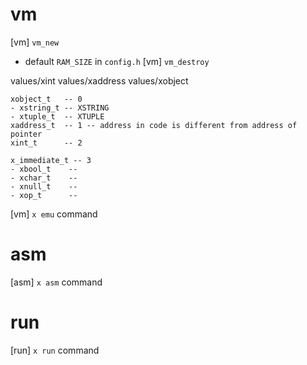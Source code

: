 # vm

[vm] `vm_new`
- default `RAM_SIZE` in `config.h`
[vm] `vm_destroy`

values/xint
values/xaddress
values/xobject

```
xobject_t   -- 0
- xstring_t -- XSTRING
- xtuple_t  -- XTUPLE
xaddress_t  -- 1 -- address in code is different from address of pointer
xint_t      -- 2

x_immediate_t -- 3
- xbool_t    --
- xchar_t    --
- xnull_t    --
- xop_t      --
```

[vm] `x emu` command

# asm

[asm] `x asm` command

# run

[run] `x run` command
